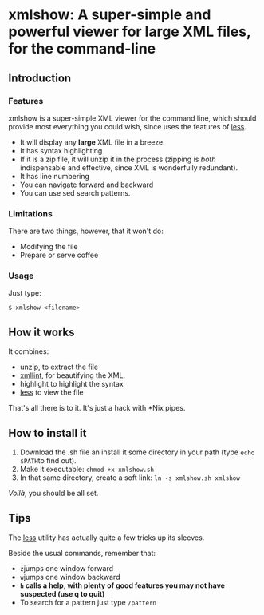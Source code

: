 # xmlshow: A super-simple and powerful viewer for large XML files, for the command-line

## Introduction

### Features
xmlshow is a super-simple XML viewer for the command line, which should provide most everything you could wish,
since uses the features of [less](https://ss64.com/bash/less.html).

  - It will display any **large** XML file in a breeze.
  - It has syntax highlighting
  - If it is a zip file, it will unzip it in the process (zipping is *both* indispensable and effective, 
    since XML is wonderfully redundant).
  - It has line numbering
  - You can navigate forward and backward
  - You can use sed search patterns.

### Limitations
There are two things, however, that it won't do:
  - Modifying the file
  - Prepare or serve coffee

### Usage
Just type:

    $ xmlshow <filename>
    
## How it works
It combines:

  - unzip, to extract the file
  - [xmllint](http://xmlsoft.org/xmllint.html), for beautifying the XML.
  - highlight to highlight the syntax
  - [less](https://ss64.com/bash/less.html) to view the file
    
That's all there is to it. It's just a hack with *Nix pipes.

## How to install it

  1. Download the .sh file an install it some directory in your path (type `echo $PATH`to find out).
  2. Make it executable: `chmod +x xmlshow.sh`
  2. In that same directory, create a soft link: `ln -s xmlshow.sh xmlshow`

*Voilà*, you should be all set.
 
## Tips

The [less](https://ss64.com/bash/less.html) utility has actually quite a few tricks up its sleeves.

Beside the usual commands, remember that:

 - `z`jumps one window forward
 - `w`jumps one window backward
 - **`h` calls a help, with plenty of good features you may not have suspected (use q to quit)**
 - To search for a pattern just type `/pattern`
